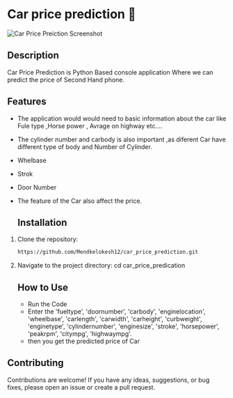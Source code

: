 # Car price prediction 🚀

![Car Price Preiction Screenshot](https://github.com/Mendkelokesh12/car_price_predication/assets/130207248/cef35c29-f80d-468e-b621-a20458e3609f)


## Description

Car  Price Prediction is Python Based console  application Where we can predict the price of Second Hand phone.



## Features 

- The application would  would need to basic information about the car like Fule type ,Horse power , Avrage on highway etc....
- The cylinder number and carbody is also important ,as diferent Car have different type of body and Number of Cylinder.
- Whelbase
- Strok
- Door Number
- The feature of the Car also affect the price. 

  ## Installation

1. Clone the repository:
   ```bash
   https://github.com/Mendkelokesh12/car_price_prediction.git
   
   
2. Navigate to the project directory:
   cd car_price_predication

   ## How to Use
   - Run the Code
   - Enter the 'fueltype', 'doornumber', 'carbody', 'enginelocation', 'wheelbase',
       'carlength', 'carwidth', 'carheight', 'curbweight', 'enginetype',
       'cylindernumber', 'enginesize', 'stroke', 'horsepower', 'peakrpm', 'citympg', 'highwaympg'.
   - then you get the predicted price of Car

   
## Contributing

Contributions are welcome! If you have any ideas, suggestions, or bug fixes, please open an issue or create a pull request. 
